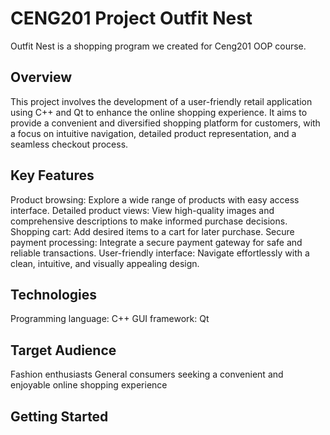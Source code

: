 # CENG201 Project Outfit Nest
Outfit Nest is a shopping program we created for Ceng201 OOP course.

## Overview

This project involves the development of a user-friendly retail application using C++ and Qt to enhance the online shopping experience. It aims to provide a convenient and diversified shopping platform for customers, with a focus on intuitive navigation, detailed product representation, and a seamless checkout process.

## Key Features

Product browsing: Explore a wide range of products with easy access interface.
Detailed product views: View high-quality images and comprehensive descriptions to make informed purchase decisions.
Shopping cart: Add desired items to a cart for later purchase.
Secure payment processing: Integrate a secure payment gateway for safe and reliable transactions.
User-friendly interface: Navigate effortlessly with a clean, intuitive, and visually appealing design.
## Technologies

Programming language: C++
GUI framework: Qt
## Target Audience

Fashion enthusiasts
General consumers seeking a convenient and enjoyable online shopping experience
## Getting Started

Prerequisites:

Install Qt (https://www.qt.io/)    
Ensure a C++ development environment is set up     

Building and Running:     

Open the project in Qt Creator or a preferred C++ IDE.      
Build the project using the appropriate build configuration.       
Run the executable to launch the application.    

## Contributors
22050151001 Aglız Nisa GÜNER       
22050161001 Bahri KESKİN     
22050111049 Ege ÜNDENİŞ      
20050111017 İsmail ATALAY     
21050111081 Rümeysa YAVUZKANAT
